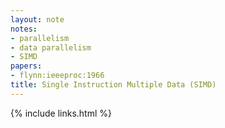 ```yaml
---
layout: note
notes:
- parallelism
- data parallelism
- SIMD
papers:
- flynn:ieeeproc:1966
title: Single Instruction Multiple Data (SIMD)
---
```

{% include links.html %}
